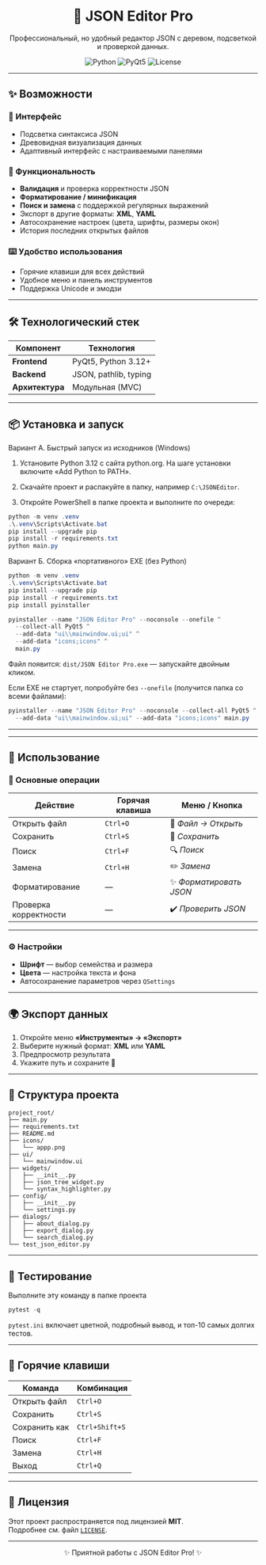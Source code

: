 <div align="center">

# 🧾 JSON Editor Pro

Профессиональный, но удобный редактор JSON с деревом, подсветкой и проверкой данных.

![Python](https://img.shields.io/badge/Python-3.11+-blue.svg)
![PyQt5](https://img.shields.io/badge/GUI-PyQt5-41CD52.svg)
![License](https://img.shields.io/badge/License-MIT-yellow.svg)

</div>

---

## ✨ Возможности

### 🎨 Интерфейс
-  Подсветка синтаксиса JSON  
-  Древовидная визуализация данных  
-  Адаптивный интерфейс с настраиваемыми панелями  

### 🔧 Функциональность
-  **Валидация** и проверка корректности JSON  
-  **Форматирование / минификация**  
-  **Поиск и замена** с поддержкой регулярных выражений  
-  Экспорт в другие форматы: **XML**, **YAML**  
-  Автосохранение настроек (цвета, шрифты, размеры окон)  
-  История последних открытых файлов

### ⌨️ Удобство использования
-  Горячие клавиши для всех действий  
-  Удобное меню и панель инструментов  
-  Поддержка Unicode и эмодзи

---

## 🛠️ Технологический стек

| Компонент        | Технология                  |
|-------------------|------------------------------|
| **Frontend**      | PyQt5, Python 3.12+          |
| **Backend**       | JSON, pathlib, typing        |
| **Архитектура**   | Модульная (MVC)             |

---

## 📦 Установка и запуск

Вариант А. Быстрый запуск из исходников (Windows)

1) Установите Python 3.12 с сайта python.org. На шаге установки включите «Add Python to PATH».

2) Скачайте проект и распакуйте в папку, например `C:\JSONEditor`.

3) Откройте PowerShell в папке проекта и выполните по очереди:
```powershell
python -m venv .venv
.\.venv\Scripts\Activate.bat
pip install --upgrade pip
pip install -r requirements.txt
python main.py
```

Вариант Б. Сборка «портативного» EXE (без Python)

```powershell
python -m venv .venv
.\.venv\Scripts\Activate.bat
pip install --upgrade pip
pip install -r requirements.txt
pip install pyinstaller

pyinstaller --name "JSON Editor Pro" --noconsole --onefile ^
  --collect-all PyQt5 ^
  --add-data "ui\\mainwindow.ui;ui" ^
  --add-data "icons;icons" ^
  main.py
```

Файл появится: `dist/JSON Editor Pro.exe` — запускайте двойным кликом.

Если EXE не стартует, попробуйте без `--onefile` (получится папка со всеми файлами):
```powershell
pyinstaller --name "JSON Editor Pro" --noconsole --collect-all PyQt5 ^
  --add-data "ui\\mainwindow.ui;ui" --add-data "icons;icons" main.py
```

---

---

## 🚀 Использование

### 📂 Основные операции

| Действие                  | Горячая клавиша      | Меню / Кнопка                  |
|----------------------------|-----------------------|-------------------------------|
| Открыть файл               | `Ctrl+O`             | 📂 *Файл → Открыть*            |
| Сохранить                  | `Ctrl+S`             | 💾 *Сохранить*                |
| Поиск                      | `Ctrl+F`             | 🔍 *Поиск*                    |
| Замена                     | `Ctrl+H`             | ✏️ *Замена*                   |
| Форматирование             | —                    | ✨ *Форматировать JSON*       |
| Проверка корректности     | —                    | ✔️ *Проверить JSON*          |

---

### ⚙️ Настройки

-  **Шрифт** — выбор семейства и размера  
-  **Цвета** — настройка текста и фона  
-  Автосохранение параметров через `QSettings`

---

## 🌍 Экспорт данных

1. Откройте меню **«Инструменты» → «Экспорт»**  
2. Выберите нужный формат: **XML** или **YAML**  
3. Предпросмотр результата  
4. Укажите путь и сохраните 📝

---

## 🧱 Структура проекта

```
project_root/
├── main.py
├── requirements.txt
├── README.md
├── icons/
│   └── appp.png
├── ui/
│   └── mainwindow.ui
├── widgets/
│   ├── __init__.py
│   ├── json_tree_widget.py
│   └── syntax_highlighter.py
├── config/
│   ├── __init__.py
│   └── settings.py
├── dialogs/
│   ├── about_dialog.py
│   ├── export_dialog.py
│   └── search_dialog.py
└── test_json_editor.py
```

---

## 🧪 Тестирование
Выполните эту команду в папке проекта 
```powershell
pytest -q
```

`pytest.ini` включает цветной, подробный вывод, и топ-10 самых долгих тестов.

---

## 🧰 Горячие клавиши

| Команда                    | Комбинация            |
|----------------------------|-----------------------|
| Открыть файл               | `Ctrl+O`             |
| Сохранить                  | `Ctrl+S`             |
| Сохранить как              | `Ctrl+Shift+S`       |
| Поиск                      | `Ctrl+F`             |
| Замена                     | `Ctrl+H`             |
| Выход                      | `Ctrl+Q`             |

---

## 📜 Лицензия

Этот проект распространяется под лицензией **MIT**.  
Подробнее см. файл [`LICENSE`](LICENSE).

---

<div align="center">

✨ Приятной работы с JSON Editor Pro! ✨

</div>
